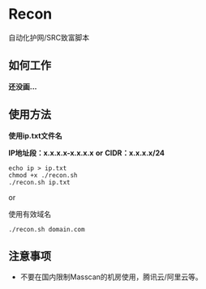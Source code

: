 # Recon

自动化护网/SRC致富脚本

## 如何工作

**还没画...**

## 使用方法

**使用ip.txt文件名**

**IP地址段：x.x.x.x-x.x.x.x**
**or**
**CIDR：x.x.x.x/24**

```
echo ip > ip.txt
chmod +x ./recon.sh
./recon.sh ip.txt
```

or

使用有效域名
```
./recon.sh domain.com
```

## 注意事项
- 不要在国内限制Masscan的机房使用，腾讯云/阿里云等。

